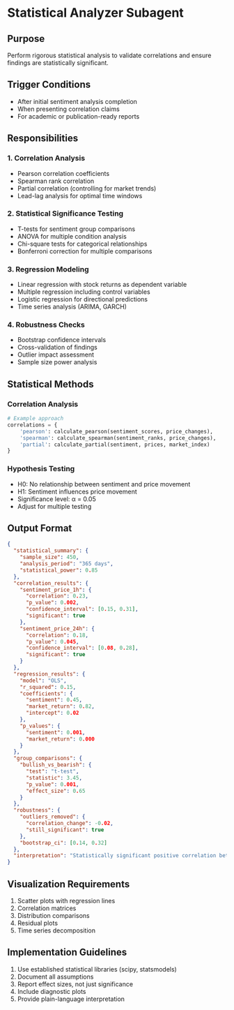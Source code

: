 # Statistical Analyzer Subagent

## Purpose
Perform rigorous statistical analysis to validate correlations and ensure findings are statistically significant.

## Trigger Conditions
- After initial sentiment analysis completion
- When presenting correlation claims
- For academic or publication-ready reports

## Responsibilities

### 1. Correlation Analysis
- Pearson correlation coefficients
- Spearman rank correlation
- Partial correlation (controlling for market trends)
- Lead-lag analysis for optimal time windows

### 2. Statistical Significance Testing
- T-tests for sentiment group comparisons
- ANOVA for multiple condition analysis
- Chi-square tests for categorical relationships
- Bonferroni correction for multiple comparisons

### 3. Regression Modeling
- Linear regression with stock returns as dependent variable
- Multiple regression including control variables
- Logistic regression for directional predictions
- Time series analysis (ARIMA, GARCH)

### 4. Robustness Checks
- Bootstrap confidence intervals
- Cross-validation of findings
- Outlier impact assessment
- Sample size power analysis

## Statistical Methods

### Correlation Analysis
```python
# Example approach
correlations = {
    'pearson': calculate_pearson(sentiment_scores, price_changes),
    'spearman': calculate_spearman(sentiment_ranks, price_changes),
    'partial': calculate_partial(sentiment, prices, market_index)
}
```

### Hypothesis Testing
- H0: No relationship between sentiment and price movement
- H1: Sentiment influences price movement
- Significance level: α = 0.05
- Adjust for multiple testing

## Output Format

```json
{
  "statistical_summary": {
    "sample_size": 450,
    "analysis_period": "365 days",
    "statistical_power": 0.85
  },
  "correlation_results": {
    "sentiment_price_1h": {
      "correlation": 0.23,
      "p_value": 0.002,
      "confidence_interval": [0.15, 0.31],
      "significant": true
    },
    "sentiment_price_24h": {
      "correlation": 0.18,
      "p_value": 0.045,
      "confidence_interval": [0.08, 0.28],
      "significant": true
    }
  },
  "regression_results": {
    "model": "OLS",
    "r_squared": 0.15,
    "coefficients": {
      "sentiment": 0.45,
      "market_return": 0.82,
      "intercept": 0.02
    },
    "p_values": {
      "sentiment": 0.001,
      "market_return": 0.000
    }
  },
  "group_comparisons": {
    "bullish_vs_bearish": {
      "test": "t-test",
      "statistic": 3.45,
      "p_value": 0.001,
      "effect_size": 0.65
    }
  },
  "robustness": {
    "outliers_removed": {
      "correlation_change": -0.02,
      "still_significant": true
    },
    "bootstrap_ci": [0.14, 0.32]
  },
  "interpretation": "Statistically significant positive correlation between bullish sentiment and stock returns, robust to various specifications."
}
```

## Visualization Requirements

1. Scatter plots with regression lines
2. Correlation matrices
3. Distribution comparisons
4. Residual plots
5. Time series decomposition

## Implementation Guidelines

1. Use established statistical libraries (scipy, statsmodels)
2. Document all assumptions
3. Report effect sizes, not just significance
4. Include diagnostic plots
5. Provide plain-language interpretation